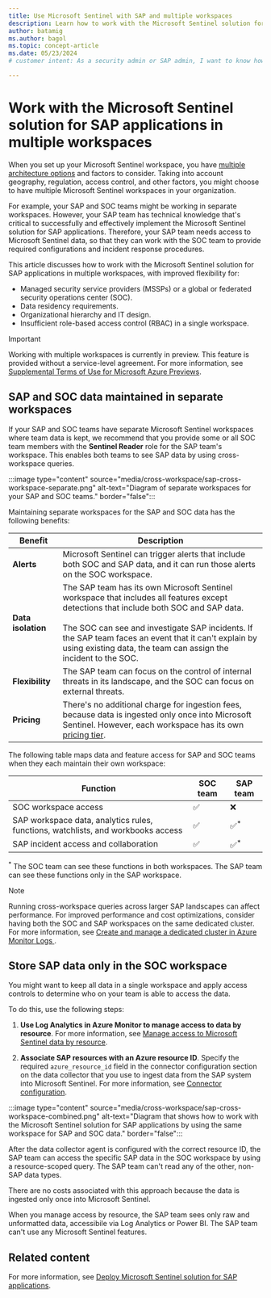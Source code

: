 ```yaml
---
title: Use Microsoft Sentinel with SAP and multiple workspaces
description: Learn how to work with the Microsoft Sentinel solution for SAP applications in multiple workspaces for different deployment scenarios.
author: batamig
ms.author: bagol
ms.topic: concept-article
ms.date: 05/23/2024
# customer intent: As a security admin or SAP admin, I want to know how to use the Microsoft Sentinel solution for SAP applications in multiple workspaces so that I can plan a deployment.

---
```


# Work with the Microsoft Sentinel solution for SAP applications in multiple workspaces

When you set up your Microsoft Sentinel workspace, you have [multiple architecture options](../design-your-workspace-architecture.md#decision-tree) and factors to consider.  Taking into account geography, regulation, access control, and other factors, you might choose to have multiple Microsoft Sentinel workspaces in your organization.

For example, your SAP and SOC teams might be working in separate workspaces. However, your SAP team has technical knowledge that's critical to successfully and effectively implement the Microsoft Sentinel solution for SAP applications. Therefore, your SAP team needs access to Microsoft Sentinel data, so that they can work with the SOC team to provide required configurations and incident response procedures.

This article discusses how to work with the Microsoft Sentinel solution for SAP applications in multiple workspaces, with improved flexibility for:

- Managed security service providers (MSSPs) or a global or federated security operations center (SOC).
- Data residency requirements.
- Organizational hierarchy and IT design.
- Insufficient role-based access control (RBAC) in a single workspace.

> [!IMPORTANT]
> Working with multiple workspaces is currently in preview. This feature is provided without a service-level agreement. For more information, see [Supplemental Terms of Use for Microsoft Azure Previews](https://azure.microsoft.com/support/legal/preview-supplemental-terms/).

## SAP and SOC data maintained in separate workspaces

If your SAP and SOC teams have separate Microsoft Sentinel workspaces where team data is kept, we recommend that you provide some or all SOC team members with the **Sentinel Reader** role for the SAP team's workspace. This enables both teams to see SAP data by using cross-workspace queries.

:::image type="content" source="media/cross-workspace/sap-cross-workspace-separate.png" alt-text="Diagram of separate workspaces for your SAP and SOC teams." border="false":::

Maintaining separate workspaces for the SAP and SOC data has the following benefits:

|Benefit  |Description  |
|---------|---------|
|**Alerts**     |   Microsoft Sentinel can trigger alerts that include both SOC and SAP data, and it can run those alerts on the SOC workspace.  |
|**Data isolation**     |   The SAP team has its own Microsoft Sentinel workspace that includes all features except detections that include both SOC and SAP data.   <br><br>The SOC can see and investigate SAP incidents. If the SAP team faces an event that it can't explain by using existing data, the team can assign the incident to the SOC.   |
|**Flexibility**     |   The SAP team can focus on the control of internal threats in its landscape, and the SOC can focus on external threats.     |
|**Pricing**     |  There's no additional charge for ingestion fees, because data is ingested only once into Microsoft Sentinel. However, each workspace has its own [pricing tier](../design-your-workspace-architecture.md#step-5-collecting-any-non-soc-data).       |

The following table maps data and feature access for SAP and SOC teams when they each maintain their own workspace:

|Function  |SOC team  |SAP team  |
|---------|---------|---------|
|SOC workspace access     | &#x2705;         | &#10060;     |
|SAP workspace data, analytics rules, functions, watchlists, and workbooks access     | &#x2705;         | &#x2705;<sup>*</sup>         |
|SAP incident access and collaboration     | &#x2705;          | &#x2705;<sup>*</sup>          |

<sup>*</sup> The SOC team can see these functions in both workspaces. The SAP team can see these functions only in the SAP workspace.

> [!NOTE]
> Running cross-workspace queries across larger SAP landscapes can affect performance. For improved performance and cost optimizations, consider having both the SOC and SAP workspaces on the same dedicated cluster. For more information, see [Create and manage a dedicated cluster in Azure Monitor Logs ](../../azure-monitor/logs/logs-dedicated-clusters.md?tabs=cli#cluster-pricing-model).

## Store SAP data only in the SOC workspace

You might want to keep all data in a single workspace and apply access controls to determine who on your team is able to access the data.

To do this, use the following steps:

1. **Use Log Analytics in Azure Monitor to manage access to data by resource**. For more information, see [Manage access to Microsoft Sentinel data by resource](../resource-context-rbac.md).

2. **Associate SAP resources with an Azure resource ID**. Specify the required `azure_resource_id` field in the connector configuration section on the data collector that you use to ingest data from the SAP system into Microsoft Sentinel. For more information, see [Connector configuration](reference-systemconfig-json.md#connector-configuration).

:::image type="content" source="media/cross-workspace/sap-cross-workspace-combined.png" alt-text="Diagram that shows how to work with the Microsoft Sentinel solution for SAP applications by using the same workspace for SAP and SOC data." border="false":::

After the data collector agent is configured with the correct resource ID, the SAP team can access the specific SAP data in the SOC workspace by using a resource-scoped query. The SAP team can't read any of the other, non-SAP data types.

There are no costs associated with this approach because the data is ingested only once into Microsoft Sentinel.

When you manage access by resource, the SAP team sees only raw and unformatted data, accessibile via Log Analytics or Power BI. The SAP team can't use any Microsoft Sentinel features.

## Related content

For more information, see [Deploy Microsoft Sentinel solution for SAP applications](deployment-overview.md).
